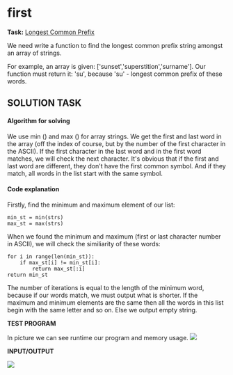 # first
**Task:**
[Longest Common Prefix](https://leetcode.com/problems/longest-common-prefix/)

We need write a function to find the longest common prefix string amongst an array of strings.

For example, an array is given: ['sunset','superstition','surname']. Our function must return it: 'su', because 'su' - longest common prefix of these words. 

**SOLUTION TASK**
---
#### Algorithm for solving
We use min () and max () for array strings. We get the first and last word in the array 
(off the index of course, but by the number of the first character in the ASCII).
If the first character in the last word and in the first word matches, we will check the next character.
It's obvious that if the first and last word are different, they don't have the first common symbol.
And if they match, all words in the list start with the same symbol.
#### Code explanation
Firstly, find the minimum and maximum element of our list:
   
    min_st = min(strs)                                    
    max_st = max(strs)

When we found the minimum and maximum (first or last character number in ASCII),
we will check the similiarity of these words:


    for i in range(len(min_st)):
        if max_st[i] != min_st[i]:
            return max_st[:i]
    return min_st

The number of iterations is equal to the length of the minimum word, because if our words match, we must output what is shorter.
If the maximum and minimum elements are the same then all the words in this list begin with the same letter and so on.
Else we output empty string.

**TEST PROGRAM**

In picture we can see runtime our program and memory usage.
![](https://github.com/chichikow/first/blob/master/test-picture.PNG)

**INPUT/OUTPUT**

![](https://github.com/chichikow/first/blob/master/test_picture.PNG)


